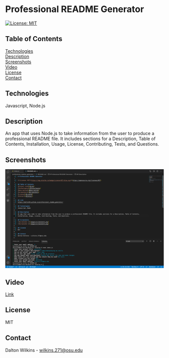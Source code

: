 # Professional README Generator

[![License: MIT](https://img.shields.io/badge/License-MIT-blue.svg)](https://opensource.org/licenses/MIT)

## Table of Contents
[Technologies](#Technologies)  
[Description](#Description)  
[Screenshots](#Screenshots)  
[Video](#Video)  
[License](#License)  
[Contact](#Contact)

## Technologies
Javascript, Node.js

## Description
An app that uses Node.js to take information from the user to produce a professional README file. It includes sections for a Description, Table of Contents, Installation, Usage, License, Contributing, Tests, and Questions.

## Screenshots
![Screenshot 1](images/screenshot.png)

## Video
[Link](https://drive.google.com/file/d/1xf-MWEYw272LeOLWWB3GVT3qa4BWIgKK/view)

## License
MIT

## Contact
Dalton Wilkins - wilkins.271@osu.edu
